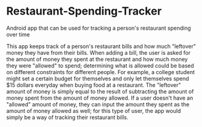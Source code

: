 # Restaurant-Spending-Tracker
Android app that can be used for tracking a person's restaurant spending over time

This app keeps track of a person's restaurant bills and how much "leftover" money they
have from their bills. When adding a bill, the user is asked for the amount of money
they spent at the restaurant and how much money they were "allowed" to spend; determining
what is allowed could be based on different constraints for different people. For example,
a college student might set a certain budget for themselves and only let themselves spend
$15 dollars everyday when buying food at a restaurant. The "leftover" amount of money is 
simply equal to the result of subtracting the amount of money spent from the amount of money
allowed. If a user doesn't have an "allowed" amount of money, they can input the amount they
spent as the amount of money allowed as well; for this type of user, the app would simply be
a way of tracking their restaurant bills.
